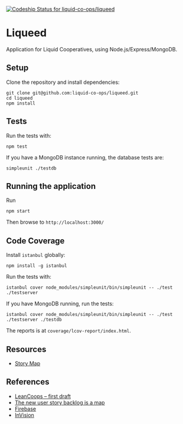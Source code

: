 [ ![Codeship Status for 
liquid-co-ops/liqueed](https://www.codeship.io/projects/ae5e9a00-2f8a-0132-1216-3ad622bf587e/status)](https://www.codeship.io/projects/39530)

# Liqueed

Application for Liquid Cooperatives, using Node.js/Express/MongoDB.

## Setup

Clone the repository and install dependencies:
```
git clone git@github.com:liquid-co-ops/liqueed.git
cd liqueed
npm install
```

## Tests

Run the tests with:
```
npm test
```

If you have a MongoDB instance running, the database tests are:
```
simpleunit ./testdb
```

## Running the application

Run
```
npm start
```

Then browse to `http://localhost:3000/`

## Code Coverage

Install `istanbul` globally:
```
npm install -g istanbul
```
Run the tests with:
```
istanbul cover node_modules/simpleunit/bin/simpleunit -- ./test ./testserver
```

If you have MongoDB running, run the tests:
```
istanbul cover node_modules/simpleunit/bin/simpleunit -- ./test ./testserver ./testdb
```

The reports is at `coverage/lcov-report/index.html`.

## Resources

- [Story Map](https://docs.google.com/spreadsheets/d/1QFt1WQqM65kJCIhMW2SoMhD75cvpBUZf8wTb-XB5i-Y/edit#gid=0-)

## References

- [LeanCoops – first draft](http://blog.agilar.org/index.php/2014/04/30/leancoops-first-draft/)
- [The new user story backlog is a map](http://www.agileproductdesign.com/blog/the_new_backlog.html)
- [Firebase](https://www.firebase.com/)
- [InVision](http://www.invisionapp.com/)

